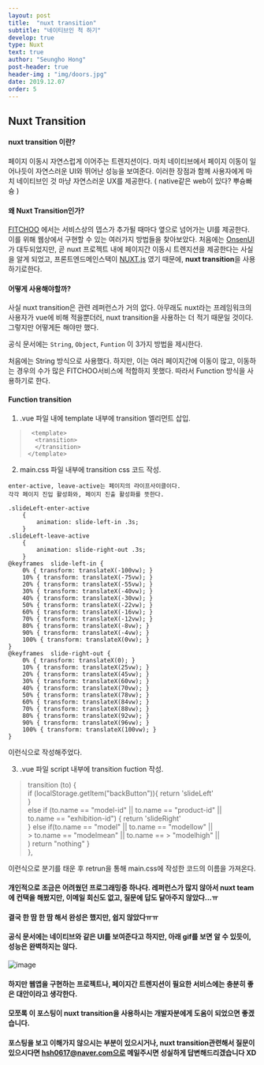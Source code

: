 ```yaml
---
layout: post
title:  "nuxt transition"
subtitle: "네이티브인 척 하기"
develop: true
type: Nuxt
text: true
author: "Seungho Hong"
post-header: true
header-img : "img/doors.jpg"
date: 2019.12.07
order: 5
---
```




## Nuxt Transition

#### nuxt transition 이란?
 페이지 이동시 자연스럽게 이어주는 트렌지션이다.
 마치 네이티브에서 페이지 이동이 일어나듯이 자연스러운 UI와 뛰어난 성능을 보여준다.
 이러한 장점과 함께 사용자에게 마치 네이티브인 것 마냥 자연스러운 UX를 제공한다.
 ( native같은 web이 있다? 뿌슝빠슝 )


#### 왜 Nuxt Transition인가?
[FITCHOO](https://fitchoo.kr/) 에서는 서비스상의 뎁스가 추가될 때마다 옆으로 넘어가는 UI를 제공한다.
이를 위해 웹상에서 구현할 수 있는 여러가지 방법들을 찾아보았다.
처음에는 [OnsenUI](https://onsen.io/vue/)가 대두되었지만, 곧 nuxt 프로젝트 내에 페이지간 이동시 트렌지션을 제공한다는 사실을 알게 되었고, 프론트엔드메인스택이 [NUXT.js](https://ko.nuxtjs.org/) 였기 때문에, **nuxt transition**을 사용하기로한다.

#### 어떻게 사용해야할까?
사실 nuxt transition은 관련 레퍼런스가 거의 없다.
아무래도 nuxt라는 프레임워크의 사용자가 vue에 비해 적을뿐더러, nuxt transition을 사용하는 더 적기 때문일 것이다.
그렇지만 어떻게든 해야만 했다.

공식 문서에는 `String`, `Object`, `Funtion` 이 3가지 방법을 제시한다.

처음에는 String 방식으로 사용했다.
하지만, 이는 여러 페이지간에 이동이 많고, 이동하는 경우의 수가 많은 FITCHOO서비스에 적합하지 못했다.
따라서 Function 방식을 사용하기로 한다.

#### Function transition

 1. .vue 파일 내에 template 내부에 transition 엘리먼트 삽입.
>      <template>
>     	<transition>
>     	</transition>
>     </template>


 2.  main.css 파일 내부에 transition css 코드 작성.

	enter-active, leave-active는 페이지의 라이프사이클이다.
	각각 페이지 진입 활성화와, 페이지 진출 활성화를 뜻한다. 

	.slideLeft-enter-active
		{
			animation: slide-left-in .3s;
		}
	.slideLeft-leave-active 
		{
			animation: slide-right-out .3s;
		}
	@keyframes  slide-left-in {
		0% { transform: translateX(-100vw); }
		10% { transform: translateX(-75vw); }
		20% { transform: translateX(-55vw); }
		30% { transform: translateX(-40vw); }
		40% { transform: translateX(-30vw); }
		50% { transform: translateX(-22vw); }
		60% { transform: translateX(-16vw); }
		70% { transform: translateX(-12vw); }
		80% { transform: translateX(-8vw); }
		90% { transform: translateX(-4vw); }
		100% { transform: translateX(0vw); }
	}
	@keyframes  slide-right-out {
		0% { transform: translateX(0); }
		10% { transform: translateX(25vw); }
		20% { transform: translateX(45vw); }
		30% { transform: translateX(60vw); }
		40% { transform: translateX(70vw); }
		50% { transform: translateX(78vw); }
		60% { transform: translateX(84vw); }
		70% { transform: translateX(88vw); }
		80% { transform: translateX(92vw); }
		90% { transform: translateX(96vw); }
		100% { transform: translateX(100vw); }
	}

이런식으로 작성해주었다.

3. .vue 파일 script 내부에 transition fuction 작성.

> 	transition (to) { 		
> if (localStorage.getItem("backButton")){
> 			return  'slideLeft' 		
> } 	
> else  if (to.name == "model-id" ||
> 			to.name == "product-id" || 			
> to.name == "exhibition-id") {
> 			return  'slideRight' 		
> } 		else  if(to.name == "model" ||
> 			to.name == "modellow" || 			
		> to.name == "modelmean" || 			to.name ==
		> "modelhigh" || 			
>  ) 		return  "nothing" 		} 	
>  },

이런식으로 분기를 태운 후 retrun을 통해 main.css에 작성한 코드의 이름을 가져온다.

 
#### 개인적으로 조금은 어려웠던 프로그래밍중 하나다. 레퍼런스가 많지 않아서 nuxt team에 컨택을 해봤지만, 이메일 회신도 없고, 질문에 답도 달아주지 않았다...ㅠ
#### 결국 한 땀 한 땀 해서 완성은 했지만, 쉽지 않았다ㅠㅠ

#### 공식 문서에는 네이티브와 같은 UI를 보여준다고 하지만, 아래 gif를 보면 알 수 있듯이, 성능은 완벽하지는 않다. 

![image](.develop/nuxt_transition/img/nuxtTransition.gif)

#### 하지만 웹앱을 구현하는 프로젝트나, 페이지간 트렌지션이 필요한 서비스에는 충분히 좋은 대안이라고 생각한다.

#### 모쪼록 이 포스팅이 nuxt transition을 사용하시는 개발자분에게 도움이 되었으면 좋겠습니다.

#### 포스팅을 보고 이해가지 않으시는 부분이 있으시거나, nuxt transition관련해서 질문이 있으시다면 hsh0617@naver.com으로 메일주시면 성실하게 답변해드리겠습니다 XD